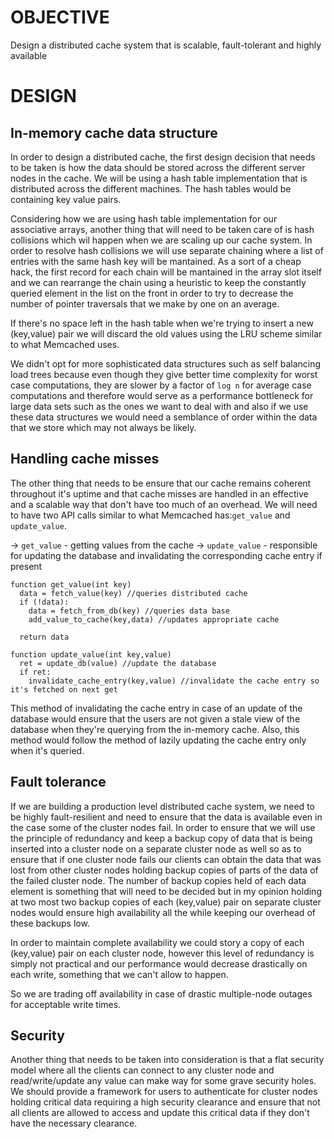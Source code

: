 OBJECTIVE
==========
Design a distributed cache system that is scalable, fault-tolerant
and highly available

DESIGN
=======

In-memory cache data structure
-------------------------------

In order to design a distributed cache, the first design decision
that needs to be taken is how the data should be stored across
the different server nodes in the cache. We will be using a hash 
table implementation that is distributed across the different machines.
The hash tables would be containing key value pairs. 


Considering how we are using hash table implementation for our associative
arrays, another thing that will need to be taken care of is hash collisions
which wil happen when we are scaling up our cache system. In order to 
resolve hash collisions we will use separate chaining where a list of entries
with the same hash key will be mantained. As a sort of a cheap hack, the first
record for each chain will be mantained in the array slot itself and we can 
rearrange the chain using a heuristic to keep the constantly queried element 
in the list on the front in order to try to decrease the number of pointer traversals 
that we make by one on an average.

If there's no space left in the hash table when we're trying to insert a 
new (key,value) pair we will discard the old values using the LRU scheme
similar to what Memcached uses.

We didn't opt for more sophisticated data structures such as self 
balancing load trees because even though they give better time 
complexity for worst case computations, they are slower
by a factor of `log n` for average case computations and therefore
would serve as a performance bottleneck for large data sets such
as the ones we want to deal with and also if we use these data structures
we would need a semblance of order within the data that we store which may
not always be likely. 


Handling cache misses
----------------------

The other thing that needs to be ensure that our cache remains coherent
throughout it's uptime and that cache misses are handled in an effective
and a scalable way that don't have too much of an overhead. We will need
to have two API calls similar to what Memcached has:`get_value` and `update_value`.

-> `get_value` - getting values from the cache 
-> `update_value` - responsible for updating the database and invalidating the
corresponding cache entry if present


```
function get_value(int key)
  data = fetch_value(key) //queries distributed cache
  if (!data):
    data = fetch_from_db(key) //queries data base
    add_value_to_cache(key,data) //updates appropriate cache
  
  return data
```

```
function update_value(int key,value)
  ret = update_db(value) //update the database
  if ret:
    invalidate_cache_entry(key,value) //invalidate the cache entry so it's fetched on next get
```

This method of invalidating the cache entry in case of an update of the database
would ensure that the users are not given a stale view of the database when they're
querying from the in-memory cache. Also, this method would follow the method of
lazily updating the cache entry only when it's queried.

Fault tolerance
----------------

If we are building a production level distributed cache system, we need to
be highly fault-resilient and need to ensure that the data is available 
even in the case some of the cluster nodes fail. In order to ensure that
we will use the principle of redundancy and keep a backup copy of data 
that is being inserted into a cluster node on a separate cluster node as
well so as to ensure that if one cluster node fails our clients can obtain
the data that was lost from other cluster nodes holding backup copies of parts
of the data of the failed cluster node. The number of backup copies held of 
each data element is something that will need to be decided but in my opinion
holding at two most two backup copies of each (key,value) pair on separate 
cluster nodes would ensure high availability all the while keeping our overhead
of these backups low. 

In order to maintain complete availability we could story a copy of each (key,value)
pair on each cluster node, however this level of redundancy is simply not practical and 
our performance would decrease drastically on each write, something that we can't
allow to happen.

So we are trading off availability in case of drastic
multiple-node outages for acceptable write times.


Security
---------
Another thing that needs to be taken into consideration is that a flat security
model where all the clients can connect to any cluster node and read/write/update 
any value can make way for some grave security holes. We should provide a framework
for users to authenticate for cluster nodes holding critical data requiring a high 
security clearance and ensure that not all clients are allowed to access and update
this critical data if they don't have the necessary clearance. 
